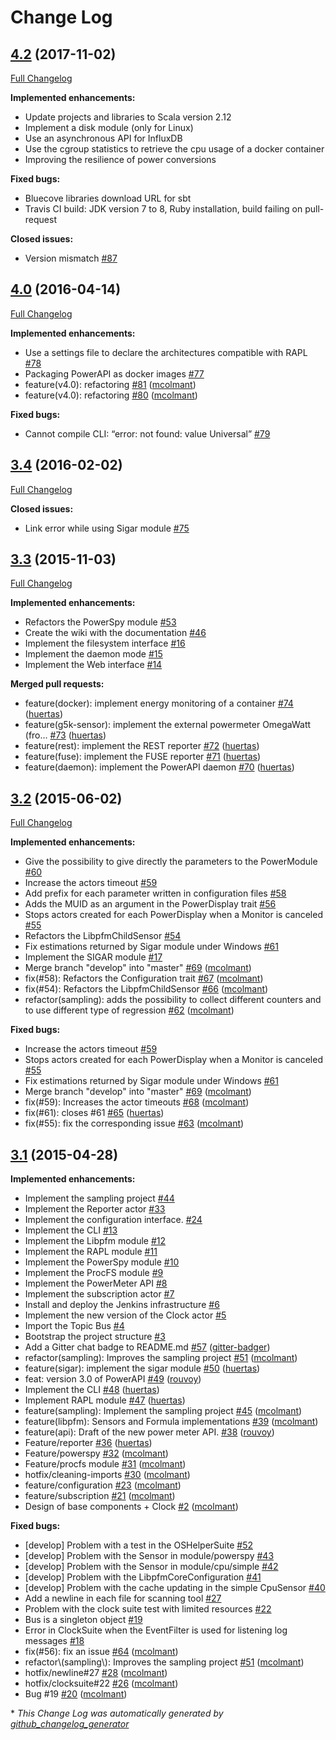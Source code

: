 # Change Log

## [4.2](https://github.com/Spirals-Team/powerapi/tree/4.2) (2017-11-02)
[Full Changelog](https://github.com/Spirals-Team/powerapi/compare/4.0...4.2)

**Implemented enhancements:**

- Update projects and libraries to Scala version 2.12
- Implement a disk module (only for Linux)
- Use an asynchronous API for InfluxDB
- Use the cgroup statistics to retrieve the cpu usage of a docker container
- Improving the resilience of power conversions

**Fixed bugs:**

- Bluecove libraries download URL for sbt
- Travis CI build: JDK version 7 to 8, Ruby installation, build failing on pull-request

**Closed issues:**

- Version mismatch [\#87](https://github.com/Spirals-Team/powerapi/issues/87)

## [4.0](https://github.com/Spirals-Team/powerapi/tree/4.0) (2016-04-14)
[Full Changelog](https://github.com/Spirals-Team/powerapi/compare/3.4...4.0)

**Implemented enhancements:**

- Use a settings file to declare the architectures compatible with RAPL [\#78](https://github.com/Spirals-Team/powerapi/issues/78)
- Packaging PowerAPI as docker images [\#77](https://github.com/Spirals-Team/powerapi/issues/77)
- feature\(v4.0\): refactoring [\#81](https://github.com/Spirals-Team/powerapi/pull/81) ([mcolmant](https://github.com/mcolmant))
- feature\(v4.0\): refactoring [\#80](https://github.com/Spirals-Team/powerapi/pull/80) ([mcolmant](https://github.com/mcolmant))

**Fixed bugs:**

- Cannot compile CLI: “error: not found: value Universal” [\#79](https://github.com/Spirals-Team/powerapi/issues/79)

## [3.4](https://github.com/Spirals-Team/powerapi/tree/3.4) (2016-02-02)
[Full Changelog](https://github.com/Spirals-Team/powerapi/compare/3.3...3.4)

**Closed issues:**

- Link error while using Sigar module [\#75](https://github.com/Spirals-Team/powerapi/issues/75)

## [3.3](https://github.com/Spirals-Team/powerapi/tree/3.3) (2015-11-03)
[Full Changelog](https://github.com/Spirals-Team/powerapi/compare/3.2...3.3)

**Implemented enhancements:**

- Refactors the PowerSpy module [\#53](https://github.com/Spirals-Team/powerapi/issues/53)
- Create the wiki with the documentation [\#46](https://github.com/Spirals-Team/powerapi/issues/46)
- Implement the filesystem interface [\#16](https://github.com/Spirals-Team/powerapi/issues/16)
- Implement the daemon mode [\#15](https://github.com/Spirals-Team/powerapi/issues/15)
- Implement the Web interface [\#14](https://github.com/Spirals-Team/powerapi/issues/14)

**Merged pull requests:**

- feature\(docker\): implement energy monitoring of a container [\#74](https://github.com/Spirals-Team/powerapi/pull/74) ([huertas](https://github.com/huertas))
- feature\(g5k-sensor\): implement the external powermeter OmegaWatt \(fro… [\#73](https://github.com/Spirals-Team/powerapi/pull/73) ([huertas](https://github.com/huertas))
- feature\(rest\): implement the REST reporter [\#72](https://github.com/Spirals-Team/powerapi/pull/72) ([huertas](https://github.com/huertas))
- feature\(fuse\): implement the FUSE reporter [\#71](https://github.com/Spirals-Team/powerapi/pull/71) ([huertas](https://github.com/huertas))
- feature\(daemon\): implement the PowerAPI daemon [\#70](https://github.com/Spirals-Team/powerapi/pull/70) ([huertas](https://github.com/huertas))

## [3.2](https://github.com/Spirals-Team/powerapi/tree/3.2) (2015-06-02)
[Full Changelog](https://github.com/Spirals-Team/powerapi/compare/3.1...3.2)

**Implemented enhancements:**

- Give the possibility to give directly the parameters to the PowerModule [\#60](https://github.com/Spirals-Team/powerapi/issues/60)
- Increase the actors timeout [\#59](https://github.com/Spirals-Team/powerapi/issues/59)
- Add prefix for each parameter written in configuration files [\#58](https://github.com/Spirals-Team/powerapi/issues/58)
- Adds the MUID as an argument in the PowerDisplay trait [\#56](https://github.com/Spirals-Team/powerapi/issues/56)
- Stops actors created for each PowerDisplay when a Monitor is canceled [\#55](https://github.com/Spirals-Team/powerapi/issues/55)
- Refactors the LibpfmChildSensor [\#54](https://github.com/Spirals-Team/powerapi/issues/54)
- Fix estimations returned by Sigar module under Windows [\#61](https://github.com/Spirals-Team/powerapi/issues/61)
- Implement the SIGAR module [\#17](https://github.com/Spirals-Team/powerapi/issues/17)
- Merge branch "develop" into "master" [\#69](https://github.com/Spirals-Team/powerapi/pull/69) ([mcolmant](https://github.com/mcolmant))
- fix\(\#58\): Refactors the Configuration trait [\#67](https://github.com/Spirals-Team/powerapi/pull/67) ([mcolmant](https://github.com/mcolmant))
- fix\(\#54\): Refactors the LibpfmChildSensor [\#66](https://github.com/Spirals-Team/powerapi/pull/66) ([mcolmant](https://github.com/mcolmant))
- refactor\(sampling\): adds the possibility to collect different counters and to use different type of regression [\#62](https://github.com/Spirals-Team/powerapi/pull/62) ([mcolmant](https://github.com/mcolmant))

**Fixed bugs:**

- Increase the actors timeout [\#59](https://github.com/Spirals-Team/powerapi/issues/59)
- Stops actors created for each PowerDisplay when a Monitor is canceled [\#55](https://github.com/Spirals-Team/powerapi/issues/55)
- Fix estimations returned by Sigar module under Windows [\#61](https://github.com/Spirals-Team/powerapi/issues/61)
- Merge branch "develop" into "master" [\#69](https://github.com/Spirals-Team/powerapi/pull/69) ([mcolmant](https://github.com/mcolmant))
- fix\(\#59\): Increases the actor timeouts [\#68](https://github.com/Spirals-Team/powerapi/pull/68) ([mcolmant](https://github.com/mcolmant))
- fix\(\#61\): closes \#61 [\#65](https://github.com/Spirals-Team/powerapi/pull/65) ([huertas](https://github.com/huertas))
- fix\(\#55\): fix the corresponding issue [\#63](https://github.com/Spirals-Team/powerapi/pull/63) ([mcolmant](https://github.com/mcolmant))

## [3.1](https://github.com/Spirals-Team/powerapi/tree/3.1) (2015-04-28)
**Implemented enhancements:**

- Implement the sampling project [\#44](https://github.com/Spirals-Team/powerapi/issues/44)
- Implement the Reporter actor [\#33](https://github.com/Spirals-Team/powerapi/issues/33)
- Implement the configuration interface. [\#24](https://github.com/Spirals-Team/powerapi/issues/24)
- Implement the CLI [\#13](https://github.com/Spirals-Team/powerapi/issues/13)
- Implement the Libpfm module [\#12](https://github.com/Spirals-Team/powerapi/issues/12)
- Implement the RAPL module [\#11](https://github.com/Spirals-Team/powerapi/issues/11)
- Implement the PowerSpy module [\#10](https://github.com/Spirals-Team/powerapi/issues/10)
- Implement the ProcFS module [\#9](https://github.com/Spirals-Team/powerapi/issues/9)
- Implement the PowerMeter API [\#8](https://github.com/Spirals-Team/powerapi/issues/8)
- Implement the subscription actor [\#7](https://github.com/Spirals-Team/powerapi/issues/7)
- Install and deploy the Jenkins infrastructure [\#6](https://github.com/Spirals-Team/powerapi/issues/6)
- Implement the new version of the Clock actor [\#5](https://github.com/Spirals-Team/powerapi/issues/5)
- Import the Topic Bus [\#4](https://github.com/Spirals-Team/powerapi/issues/4)
- Bootstrap the project structure [\#3](https://github.com/Spirals-Team/powerapi/issues/3)
- Add a Gitter chat badge to README.md [\#57](https://github.com/Spirals-Team/powerapi/pull/57) ([gitter-badger](https://github.com/gitter-badger))
- refactor\(sampling\): Improves the sampling project [\#51](https://github.com/Spirals-Team/powerapi/pull/51) ([mcolmant](https://github.com/mcolmant))
- feature\(sigar\): implement the sigar module [\#50](https://github.com/Spirals-Team/powerapi/pull/50) ([huertas](https://github.com/huertas))
- feat: version 3.0 of PowerAPI [\#49](https://github.com/Spirals-Team/powerapi/pull/49) ([rouvoy](https://github.com/rouvoy))
- Implement the CLI [\#48](https://github.com/Spirals-Team/powerapi/pull/48) ([huertas](https://github.com/huertas))
- Implement RAPL module [\#47](https://github.com/Spirals-Team/powerapi/pull/47) ([huertas](https://github.com/huertas))
- feature\(sampling\): Implement the sampling project [\#45](https://github.com/Spirals-Team/powerapi/pull/45) ([mcolmant](https://github.com/mcolmant))
- feature\(libpfm\): Sensors and Formula implementations [\#39](https://github.com/Spirals-Team/powerapi/pull/39) ([mcolmant](https://github.com/mcolmant))
- feature\(api\): Draft of the new power meter API. [\#38](https://github.com/Spirals-Team/powerapi/pull/38) ([rouvoy](https://github.com/rouvoy))
- Feature/reporter [\#36](https://github.com/Spirals-Team/powerapi/pull/36) ([huertas](https://github.com/huertas))
- Feature/powerspy [\#32](https://github.com/Spirals-Team/powerapi/pull/32) ([mcolmant](https://github.com/mcolmant))
- Feature/procfs module [\#31](https://github.com/Spirals-Team/powerapi/pull/31) ([mcolmant](https://github.com/mcolmant))
- hotfix/cleaning-imports [\#30](https://github.com/Spirals-Team/powerapi/pull/30) ([mcolmant](https://github.com/mcolmant))
- feature/configuration [\#23](https://github.com/Spirals-Team/powerapi/pull/23) ([mcolmant](https://github.com/mcolmant))
- feature/subscription [\#21](https://github.com/Spirals-Team/powerapi/pull/21) ([mcolmant](https://github.com/mcolmant))
- Design of base components + Clock [\#2](https://github.com/Spirals-Team/powerapi/pull/2) ([mcolmant](https://github.com/mcolmant))

**Fixed bugs:**

- \[develop\] Problem with a test in the OSHelperSuite [\#52](https://github.com/Spirals-Team/powerapi/issues/52)
- \[develop\] Problem with the Sensor in module/powerspy [\#43](https://github.com/Spirals-Team/powerapi/issues/43)
- \[develop\] Problem with the Sensor in module/cpu/simple [\#42](https://github.com/Spirals-Team/powerapi/issues/42)
- \[develop\] Problem with the LibpfmCoreConfiguration [\#41](https://github.com/Spirals-Team/powerapi/issues/41)
- \[develop\] Problem with the cache updating in the simple CpuSensor [\#40](https://github.com/Spirals-Team/powerapi/issues/40)
- Add a newline in each file for scanning tool [\#27](https://github.com/Spirals-Team/powerapi/issues/27)
- Problem with the clock suite test with limited resources [\#22](https://github.com/Spirals-Team/powerapi/issues/22)
- Bus is a singleton object [\#19](https://github.com/Spirals-Team/powerapi/issues/19)
- Error in ClockSuite when the EventFilter is used for listening log messages [\#18](https://github.com/Spirals-Team/powerapi/issues/18)
- fix\(\#56\): fix an issue [\#64](https://github.com/Spirals-Team/powerapi/pull/64) ([mcolmant](https://github.com/mcolmant))
- refactor\\(sampling\\): Improves the sampling project [\#51](https://github.com/Spirals-Team/powerapi/pull/51) ([mcolmant](https://github.com/mcolmant))
- hotfix/newline\#27 [\#28](https://github.com/Spirals-Team/powerapi/pull/28) ([mcolmant](https://github.com/mcolmant))
- hotfix/clocksuite\#22 [\#26](https://github.com/Spirals-Team/powerapi/pull/26) ([mcolmant](https://github.com/mcolmant))
- Bug \#19 [\#20](https://github.com/Spirals-Team/powerapi/pull/20) ([mcolmant](https://github.com/mcolmant))


\* *This Change Log was automatically generated by [github_changelog_generator](https://github.com/skywinder/Github-Changelog-Generator)*
